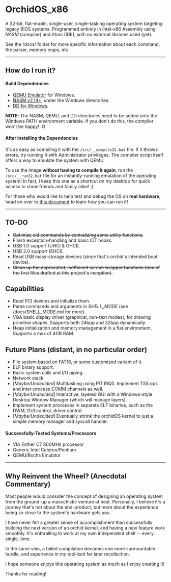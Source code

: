 # OrchidOS_x86
A 32-bit, flat-model, single-user, single-tasking operating system targeting legacy BIOS systems.
Programmed entirely in Intel-x86 Assembly using _NASM_ (compiler) and _Atom_ (IDE), with no external libraries used (yet).

See the /docs/ folder for more specific information about each command, the parser, memory maps, etc.

---

## How do I run it?
#### Build Dependencies
- [QEMU Emulator](https://qemu.weilnetz.de/w64/) for Windows.
- [NASM v2.14+](http://www.nasm.us/pub/nasm/releasebuilds/2.14rc0/), under the Windows directories.
- [DD for Windows](http://www.chrysocome.net/dd).

**NOTE**: The NASM, QEMU, and DD directories need to be added onto the Windows PATH environment variable. If you don't do this, the compiler won't be happy! :O

#### After Installing the Dependencies
It's as easy as compiling it with the `/src/__compile32.bat` file. If it throws errors, try running it with Administrator privileges. The compiler script itself offers a way to emulate the system with QEMU.

To use the image **without having to compile it again**, run the `/src/__run32.bat` file for an instantly-running emulation of the operating system! In fact, I keep this one as a shortcut on my desktop for quick access to show friends and family alike! :)

For those who would like to help test and debug the OS on **real hardware**, head on over to [this document](https://github.com/ZacharyPuhl/OrchidOS_x86/blob/master/docs/BUILD_AND_RUN.md) to learn how you can run it!

---

## TO-DO
- ~~Optimize old commands by centralizing some utility functions.~~
- Finish exception-handling and basic IDT hooks.
- USB 1.0 support (UHCI & OHCI).
- USB 2.0 support (EHCI).
- Read USB mass-storage devices (since that's orchid's intended boot device).
- ~~Clean up the deprecated, inefficient screen wrapper functions (one of the first files drafted at this project's inception).~~



## Capabilities
- Read PCI devices and initialize them.
- Parse commands and arguments in _SHELL_MODE_ (see /docs/SHELL_MODE.md for more).
- VGA basic display driver (graphical, non-text modes), for drawing primitive shapes. Supports both 24bpp and 32bpp dynamically.
- Heap initialization and memory management in a flat environment. Supports a max of 4GB RAM.



## Future Plans (distant, in no particular order)
- File system based on FAT16, or some customized variant of it.
- ELF binary support.
- Basic system calls and I/O piping.
- Network stack.
- [_Maybe/Undecided_] Multitasking using PIT IRQ0. Implement TSS ops and inter-process COMM channels as well.
- [_Maybe/Undecided_] Interactive, layered GUI with a Windows-style Desktop Window Manager (which will manage layers).
- Implement system processes in separate ELF binaries, such as the DWM, GUI control, driver control.
- [_Maybe/Undecided_] Eventually shrink the orchidOS kernel to just a simple memory manager and syscall handler.

#### Successfully-Tested Systems/Processors
- VIA Esther C7 800MHz processor
- Generic Intel Celeron/Pentium
- QEMU/Bochs Emulator

---

## Why Reinvent the Wheel? (Anecdotal Commentary)
Most people would consider the concept of designing an operating system from the ground-up a masochistic venture at best.
Personally, I believe it's a journey that's not about the end-product, but more about the experience being so close to the system's hardware gets you.

I have never felt a greater sense of accomplishment than successfully building the next version of an orchid kernel, and having a new feature work smoothly. It's enthralling to work at my own independent shell -- every. single. time.

In the same vein, a failed compilation becomes one more surmountable hurdle, and experience in my tool-belt for later recollection.

I hope someone enjoys this operating system as much as I enjoy creating it!

Thanks for reading!
